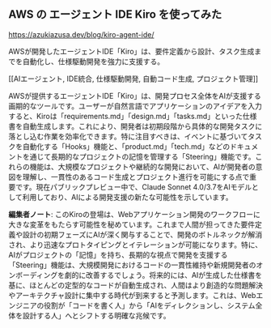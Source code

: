 ## AWS の エージェント IDE Kiro を使ってみた

https://azukiazusa.dev/blog/kiro-agent-ide/

AWSが開発したエージェントIDE「Kiro」は、要件定義から設計、タスク生成までを自動化し、仕様駆動開発を強力に支援する。

[[AIエージェント, IDE統合, 仕様駆動開発, 自動コード生成, プロジェクト管理]]

AWSが提供するエージェントIDE「Kiro」は、開発プロセス全体をAIが支援する画期的なツールです。ユーザーが自然言語でアプリケーションのアイデアを入力すると、Kiroは「requirements.md」「design.md」「tasks.md」といった仕様書を自動生成します。これにより、開発者は初期段階から具体的な開発タスクに落とし込む作業を効率化できます。特に注目すべきは、イベントに基づいてタスクを自動化する「Hooks」機能と、「product.md」「tech.md」などのドキュメントを通じて長期的なプロジェクトの記憶を管理する「Steering」機能です。これらの機能は、大規模なプロジェクトや継続的な開発において、AIが開発者の意図を理解し、一貫性のあるコード生成とプロジェクト進行を可能にする点で重要です。現在パブリックプレビュー中で、Claude Sonnet 4.0/3.7をAIモデルとして利用しており、AIによる開発支援の新たな可能性を示しています。

**編集者ノート**: このKiroの登場は、Webアプリケーション開発のワークフローに大きな変革をもたらす可能性を秘めています。これまで人間が担ってきた要件定義や設計の初期フェーズにAIが深く関与することで、開発のボトルネックが解消され、より迅速なプロトタイピングとイテレーションが可能になります。特に、AIがプロジェクトの「記憶」を持ち、長期的な視点で開発を支援する「Steering」機能は、大規模開発におけるコードの一貫性維持や新規開発者のオンボーディングを劇的に改善するでしょう。将来的には、AIが生成した仕様書を基に、ほとんどの定型的なコードが自動生成され、人間はより創造的な問題解決やアーキテクチャ設計に集中する時代が到来すると予測します。これは、Webエンジニアの役割が「コードを書く人」から「AIをディレクションし、システム全体を設計する人」へとシフトする明確な兆候です。